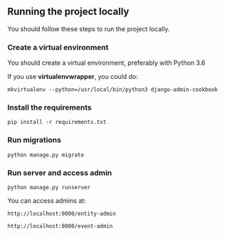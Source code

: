 ## Running the project locally

You should follow these steps to run the project locally.

### Create a virtual environment

You should create a virtual environment, preferably with Python 3.6

If you use **virtualenvwrapper**, you could do:

    mkvirtualenv --python=/usr/local/bin/python3 django-admin-cookbook

### Install the requirements

    pip install -r requirements.txt

### Run migrations

    python manage.py migrate

### Run server and access admin

    python manage.py runserver

You can access admins at:

    http://localhost:8000/entity-admin

    http://localhost:8000/event-admin
